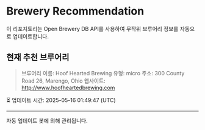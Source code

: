 # Brewery Recommendation

이 리포지토리는 Open Brewery DB API를 사용하여 무작위 브루어리 정보를 자동으로 업데이트합니다.

## 현재 추천 브루어리
> 브루어리 이름: Hoof Hearted Brewing
유형: micro
주소: 300 County Road 26, Marengo, Ohio
웹사이트: http://www.hoofheartedbrewing.com

⏳ 업데이트 시간: 2025-05-16 01:49:47 (UTC)

---
자동 업데이트 봇에 의해 관리됩니다.